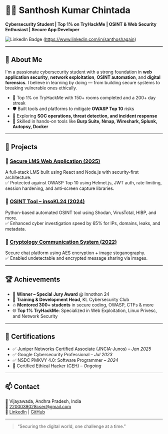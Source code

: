 # 👨‍💻 Santhosh Kumar Chintada

**Cybersecurity Student | Top 1% on TryHackMe | OSINT & Web Security Enthusiast | Secure App Developer**

![LinkedIn Badge](https://img.shields.io/badge/LinkedIn-santhoshagain-blue?logo=linkedin&style=flat-square) (https://www.linkedin.com/in/santhoshagain)

---

## 🔐 About Me

I'm a passionate cybersecurity student with a strong foundation in **web application security**, **network exploitation**, **OSINT automation**, and **digital forensics**. I believe in learning by doing — from building secure systems to breaking vulnerable ones ethically.

- 🎯 Top 1% on TryHackMe with 150+ rooms completed and a 200+ day streak  
- 🛡️ Built tools and platforms to mitigate **OWASP Top 10** risks  
- 🧠 Exploring **SOC operations, threat detection, and incident response**  
- 🧰 Skilled in hands-on tools like **Burp Suite, Nmap, Wireshark, Splunk, Autopsy, Docker**

---

## 🚀 Projects

### 🔹 [Secure LMS Web Application (2025)]()
A full-stack LMS built using React and Node.js with security-first architecture.  
✅ Protected against OWASP Top 10 using Helmet.js, JWT auth, rate limiting, session hardening, and anti-screen capture libraries.

### 🔹 [OSINT Tool – insoKL24 (2024)]()
Python-based automated OSINT tool using Shodan, VirusTotal, HIBP, and more.  
✅ Enhanced cyber investigation speed by 65% for IPs, domains, leaks, and metadata.

### 🔹 [Cryptology Communication System (2022)](https://github.com/santhoshagain/CryptologyCommunication)
Secure chat platform using AES encryption + image steganography.  
✅ Enabled undetectable and encrypted message sharing via images.

---

## 🏆 Achievements

- 🏅 **Winner – Special Jury Award** @ Innothon 24  
- 🧠 **Training & Development Head**, KL Cybersecurity Club  
- 🔥 **Mentored 300+ students** in secure coding, OWASP, CTFs & more  
- 🌐 **Top 1% TryHackMe**: Specialized in Web Exploitation, Linux Privesc, and Network Security

---

## 📜 Certifications

- ✅ Juniper Networks Certified Associate (JNCIA-Junos) – *Jan 2025*  
- ✅ Google Cybersecurity Professional – *Jul 2023*  
- ✅ NSDC PMKVY 4.0: Software Programmer – *2024*  
- 🔄 Certified Ethical Hacker (CEH) – *Ongoing*

---

## 📫 Contact

📍 Vijayawada, Andhra Pradesh, India  
📧 [2200039028cser@gmail.com](mailto:2200039028cser@gmail.com)  
🔗 [LinkedIn](https://www.linkedin.com/in/santhoshagain) | [GitHub](https://github.com/santhoshagain)

---

> “Securing the digital world, one challenge at a time.”
